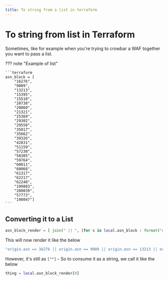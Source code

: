 ```yaml
---
title: To string from a list in terraform
---
```


# To string from list in Terraform

Sometimes, like for example when you're trying to crowbar a WAF together you want to pass a list.

??? note "Example of list"

    ```terraform
    asn_block = [
        "16276",
        "9009",
        "13213",
        "15395",
        "15510",
        "20738",
        "20860",
        "21321",
        "25369",
        "29302",
        "29550",
        "35017",
        "35662",
        "39326",
        "42831",
        "51159",
        "57230",
        "58305",
        "59764",
        "60011",
        "60068",
        "61317",
        "62217",
        "62240",
        "199883",
        "200039",
        "57773",
        "198047"]
    ```

## Converting it to a List

```terraform
asn_block_render = [ join(" || ", [for s in local.asn_block : format("origin.asn == %v", s)]) ]
```

This will now render it like the below

```terraform
"origin.asn == 16276 || origin.asn == 9009 || origin.asn == 13213 || origin.asn == 15395 || origin.asn == 15510 || origin.asn == 20738 || origin.asn == 20860 || origin.asn == 21321 || origin.asn == 25369 || origin.asn == 29302 || origin.asn == 29550 || origin.asn == 35017 || origin.asn == 35662 || origin.asn == 39326 || origin.asn == 42831 || origin.asn == 51159 || origin.asn == 57230 || origin.asn == 58305 || origin.asn == 59764 || origin.asn == 60011 || origin.asn == 60068 || origin.asn == 61317 || origin.asn == 62217 || origin.asn == 62240 || origin.asn == 199883 || origin.asn == 200039 || origin.asn == 57773 || origin.asn == 198047"
```

However, it's still as `[""]` - So to consume it as a string, we call it like the below

```terraform
thing = local.asn_block_render[0]
```